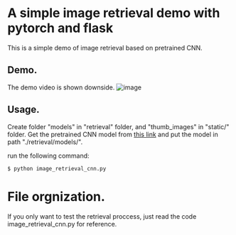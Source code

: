 # A simple image retrieval demo with pytorch and flask

This is a simple demo of image retrieval based on pretrained CNN.

## Demo.

The demo video is shown downside.
![image](https://github.com/SongKaixiang/image_retrieval_platform/blob/master/retrieval/demo.gif)

## Usage.

Create folder "models" in "retrieval" folder, and "thumb_images" in "static/" folder. Get the pretrained CNN model
from [this link](https://drive.google.com/open?id=1TG_Fq_UryffsmV045u4MJGaWB-MJqNgI)
and put the model in path "./retrieval/models/".

run the following command:

```
$ python image_retrieval_cnn.py
```

# File orgnization.

If you only want to test the retrieval proccess, just read the code image_retrieval_cnn.py for reference.
